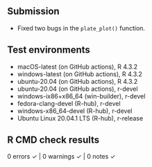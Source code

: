 ## Submission 

* Fixed two bugs in the `plate_plot()` function.

## Test environments
* macOS-latest (on GitHub actions), R 4.3.2
* windows-latest (on GitHub actions), R 4.3.2
* ubuntu-20.04 (on GitHub actions), R 4.3.2
* ubuntu-20.04 (on GitHub actions), r-devel
* windows-ix86+x86_64 (win-builder), r-devel
* fedora-clang-devel (R-hub), r-devel
* windows-x86_64-devel (R-hub), r-devel
* Ubuntu Linux 20.04.1 LTS (R-hub), r-release

## R CMD check results

0 errors ✓ | 0 warnings ✓ | 0 notes ✓

